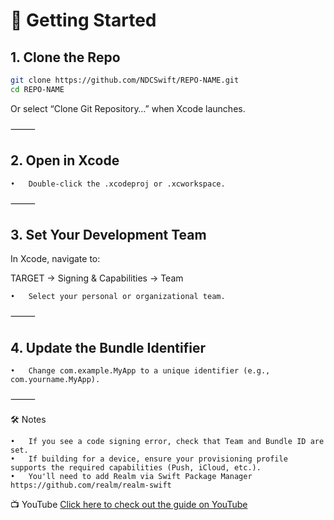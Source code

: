 
# 🚀 Getting Started

## 1. Clone the Repo
```bash
git clone https://github.com/NDCSwift/REPO-NAME.git
cd REPO-NAME
```
Or select “Clone Git Repository…” when Xcode launches.

⸻

## 2. Open in Xcode
	•	Double-click the .xcodeproj or .xcworkspace.

⸻

## 3. Set Your Development Team

In Xcode, navigate to:

TARGET → Signing & Capabilities → Team
	
    •	Select your personal or organizational team.

⸻

## 4. Update the Bundle Identifier
	•	Change com.example.MyApp to a unique identifier (e.g., com.yourname.MyApp).

⸻

🛠️ Notes

	•	If you see a code signing error, check that Team and Bundle ID are set.
	•	If building for a device, ensure your provisioning profile supports the required capabilities (Push, iCloud, etc.).
    •	You'll need to add Realm via Swift Package Manager https://github.com/realm/realm-swift

📺 YouTube
[Click here to check out the guide on YouTube](https://youtu.be/TbSw8E8vgcM)
